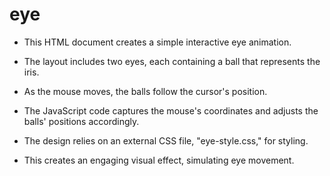 # eye

- This HTML document creates a simple interactive eye animation.
  
- The layout includes two eyes, each containing a ball that represents the iris.
  
- As the mouse moves, the balls follow the cursor's position.

- The JavaScript code captures the mouse's coordinates and adjusts the balls' positions accordingly.

- The design relies on an external CSS file, "eye-style.css," for styling.

- This creates an engaging visual effect, simulating eye movement.
